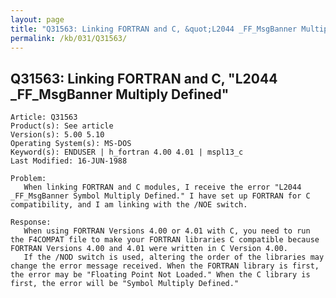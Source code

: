 ```yaml
---
layout: page
title: "Q31563: Linking FORTRAN and C, &quot;L2044 _FF_MsgBanner Multiply Defined&quot;"
permalink: /kb/031/Q31563/
---
```


## Q31563: Linking FORTRAN and C, &quot;L2044 _FF_MsgBanner Multiply Defined&quot;

	Article: Q31563
	Product(s): See article
	Version(s): 5.00 5.10
	Operating System(s): MS-DOS
	Keyword(s): ENDUSER | h_fortran 4.00 4.01 | mspl13_c
	Last Modified: 16-JUN-1988
	
	Problem:
	   When linking FORTRAN and C modules, I receive the error "L2044
	_FF_MsgBanner Symbol Multiply Defined." I have set up FORTRAN for C
	compatibility, and I am linking with the /NOE switch.
	
	Response:
	   When using FORTRAN Versions 4.00 or 4.01 with C, you need to run
	the F4COMPAT file to make your FORTRAN libraries C compatible because
	FORTRAN Versions 4.00 and 4.01 were written in C Version 4.00.
	   If the /NOD switch is used, altering the order of the libraries may
	change the error message received. When the FORTRAN library is first,
	the error may be "Floating Point Not Loaded." When the C library is
	first, the error will be "Symbol Multiply Defined."
